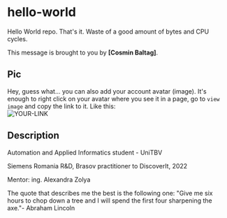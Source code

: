 # hello-world

Hello World repo. That's it. Waste of a good amount of bytes and CPU cycles.

This message is brought to you by **[Cosmin Baltag]**.

## Pic

Hey, guess what... you can also add your account avatar (image). It's enough to right click on your avatar where you see it in a page, go to `view image` and copy the link to it.
Like this:  
![YOUR-LINK](https://avatars.githubusercontent.com/u/74594620?s=400&u=ebff08fd934b7e28c2eba7b3e74f588b00230f60&v=4)

## Description

Automation and Applied Informatics student - UniTBV

Siemens Romania R&D, Brasov practitioner to DiscoverIt, 2022

Mentor: ing. Alexandra Zolya

The quote that describes me the best is the following one:
 "Give me six hours to chop down a tree and I will spend the first four sharpening the axe."- Abraham Lincoln
